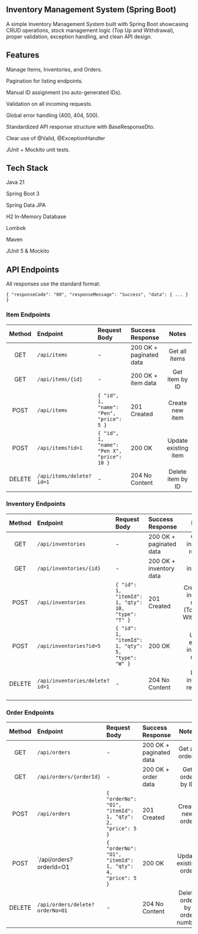 ## Inventory Management System (Spring Boot)
A simple Inventory Management System built with Spring Boot showcasing CRUD operations, stock management logic (Top Up and Withdrawal), proper validation, exception handling, and clean API design.

## Features
Manage Items, Inventories, and Orders.

Pagination for listing endpoints.

Manual ID assignment (no auto-generated IDs).

Validation on all incoming requests.

Global error handling (400, 404, 500).

Standardized API response structure with BaseResponseDto.

Clear use of @Valid, @ExceptionHandler

JUnit + Mockito unit tests.

## Tech Stack
Java 21

Spring Boot 3

Spring Data JPA

H2 In-Memory Database

Lombok

Maven

JUnit 5 & Mockito

## API Endpoints
All responses use the standard format:

`{
"responseCode": "00",
"responseMessage": "Success",
"data": { ... }
}`

### Item Endpoints

| Method | Endpoint          | Request Body                                | Success Response | Notes |
|:------:|:------------------|:--------------------------------------------|:-----------------|:-----:|
| GET    | `/api/items`       | -                                           | 200 OK + paginated data | Get all items |
| GET    | `/api/items/{id}`  | -                                           | 200 OK + item data | Get item by ID |
| POST   | `/api/items`       | `{ "id", 1, "name": "Pen", "price": 5 }`    | 201 Created | Create new item |
| POST   | `/api/items?id=1`  | `{ "id", 1, "name": "Pen X", "price": 10 }` | 200 OK | Update existing item |
| DELETE | `/api/items/delete?id=1` | -                                           | 204 No Content | Delete item by ID |

### Inventory Endpoints

| Method | Endpoint                       | Request Body                                       | Success Response | Notes |
|:------:|:-------------------------------|:---------------------------------------------------|:-----------------|:-----:|
| GET    | `/api/inventories`             | -                                                  | 200 OK + paginated data | Get all inventory records |
| GET    | `/api/inventories/{id}`        | -                                                  | 200 OK + inventory data | Get inventory by ID |
| POST   | `/api/inventories`             | `{ "id": 1, "itemId": 1, "qty": 10, "type": "T" }` | 201 Created | Create new inventory record (Top-Up or Withdrawal) |
| POST   | `/api/inventories?id=5`        | `{ "id": 1, "itemId": 1, "qty": 5, "type": "W" }`  | 200 OK | Update existing inventory record |
| DELETE | `/api/inventories/delete?id=1` | -                                                  | 204 No Content | Delete inventory record by ID |

### Order Endpoints

| Method | Endpoint                        | Request Body                                             | Success Response | Notes |
|:------:|:--------------------------------|:---------------------------------------------------------|:-----------------|:-----:|
| GET    | `/api/orders`                   | -                                                        | 200 OK + paginated data | Get all orders |
| GET    | `/api/orders/{orderId}`         | -                                                        | 200 OK + order data | Get order by ID |
| POST   | `/api/orders`                   | `{ "orderNo": "O1", "itemId": 1, "qty": 2, "price": 5 }` | 201 Created | Create new order |
| POST   | `/api/orders?orderId=O1         | `{ "orderNo": "O1", "itemId": 1, "qty": 4, "price": 5 }` | 200 OK | Update existing order |
| DELETE | `/api/orders/delete?orderNo=O1` | -                                                        | 204 No Content | Delete order by order number |
